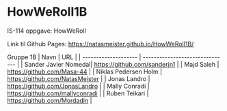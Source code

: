 # HowWeRoll1B

IS-114 oppgave: HowWeRoll

Link til Github Pages:
https://natasmeister.github.io/HowWeRoll1B/

Gruppe 1B
| Navn                 | URL                             |
| -------------------- | ------------------------------- |
| Sander Javier Nomedal| https://github.com/sanderjn1    |
| Majd Saleh           | https://github.com/Masa-44      |
| Niklas Pedersen Holm | https://github.com/NatasMeister |
| Jonas Landro         | https://github.com/JonasLandro  |
| Mally Conradi        | https://github.com/mallyconradi |
| Ruben Teikari        | https://github.com/Mordadin     |